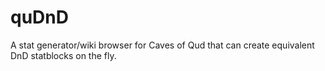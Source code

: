 # quDnD
A stat generator/wiki browser for Caves of Qud that can create equivalent DnD statblocks on the fly.
